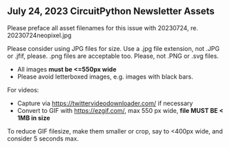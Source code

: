 ## July 24, 2023 CircuitPython Newsletter Assets

Please preface all asset filenames for this issue with 20230724, re. 20230724neopixel.jpg

Please consider using JPG files for size. Use a .jpg file extension, not .JPG or .jfif, please.
.png files are acceptable too. Please, not .PNG or .svg files.

* All images **must be <=550px wide**
* Please avoid letterboxed images, e.g. images with black bars.

For videos:

* Capture via https://twittervideodownloader.com/ if necessary
* Convert to GIF with https://ezgif.com/, max 550 px wide, **file MUST BE < 1MB in size**

To reduce GIF filesize, make them smaller or crop, say to <400px wide, and consider 5 seconds max.
